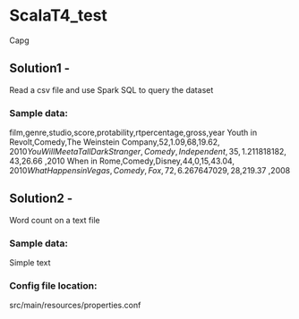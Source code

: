 # ScalaT4_test
Capg 


## Solution1 - 
Read a csv file and use Spark SQL to query the dataset

### Sample data:
film,genre,studio,score,protability,rtpercentage,gross,year
Youth in Revolt,Comedy,The Weinstein Company,52,1.09,68,$19.62 ,2010
You Will Meet a Tall Dark Stranger,Comedy,Independent,35,1.211818182,43,$26.66 ,2010
When in Rome,Comedy,Disney,44,0,15,$43.04 ,2010
What Happens in Vegas,Comedy,Fox,72,6.267647029,28,$219.37 ,2008


## Solution2 - 
Word count on a text file 

### Sample data:
Simple text 


### Config file location: 
src/main/resources/properties.conf

